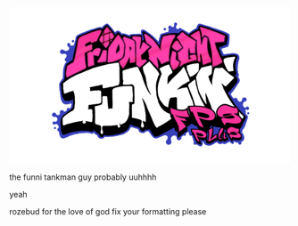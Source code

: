 ![](/art/readme/logo.png)

the funni tankman guy probably uuhhhh

yeah










rozebud for the love of god fix your formatting please